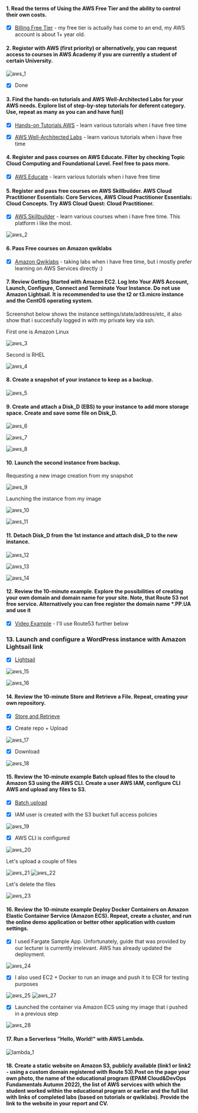 #### 1. Read the terms of Using the AWS Free Tier and the ability to control their own costs.

- [x] [Billing Free Tier](https://docs.aws.amazon.com/en_us/awsaccountbilling/latest/aboutv2/billing-free-tier.html) - my free tier is actually has come to an end, my AWS account is about 1+ year old.

#### 2. Register with AWS (first priority) or alternatively, you can request access to courses in AWS Academy if you are currently a student of certain University.

![](/Screenshots/aws_1.png "aws_1")

- [x] Done

#### 3. Find the hands-on tutorials and AWS Well-Architected Labs for your AWS needs. Explore list of step-by-step tutorials for deferent category. Use, repeat as many as you can and have fun))

- [x] [Hands-on Tutorials AWS](https://aws.amazon.com/ru/getting-started/hands-on/?awsf.getting-started-category=category%23compute&awsf.getting-started-content-type=content-type%23hands-on&?e=gs2020&p=gsrc&awsf.getting-started-level=*all&getting-started-all.sort-by=item.additionalFields.sortOrder&getting-started-all.sort-order=asc) - learn various tutorials when i have free time

- [x] [AWS Well-Architected Labs](https://www.wellarchitectedlabs.com/) - learn various tutorials when i have free time

#### 4. Register and pass courses on AWS Educate. Filter by checking Topic Cloud Computing and Foundational Level. Feel free to pass more.

- [x] [AWS Educate](https://www.awseducate.com/student/s/) - learn various tutorials when i have free time

#### 5. Register and pass free courses on AWS Skillbuilder. AWS Cloud Practitioner Essentials: Core Services, AWS Cloud Practitioner Essentials: Cloud Сoncepts. Try AWS Cloud Quest: Cloud Practitioner.

- [x] [AWS Skillbuilder](https://skillbuilder.aws/) - learn various courses when i have free time. This platform i like the most.

![](/Screenshots/aws_2.png "aws_2")

#### 6. Pass Free courses on Amazon qwiklabs

- [x] [Amazon Qwiklabs](https://amazon.qwiklabs.com/) - taking labs when i have free time, but i mostly prefer learning on AWS Services directly :)

#### 7. Review Getting Started with Amazon EC2. Log Into Your AWS Account, Launch, Configure, Connect and Terminate Your Instance. Do not use Amazon Lightsail. It is recommended to use the t2 or t3.micro instance and the CentOS operating system.

Screenshot below shows the instance settings/state/address/etc, it also show that i succesfully logged in with my private key via ssh. 

First one is Amazon Linux

![](/Screenshots/aws_3.png "aws_3")

Second is RHEL

![](/Screenshots/aws_4.png "aws_4")


#### 8. Create a snapshot of your instance to keep as a backup.

![](/Screenshots/aws_5.png "aws_5")

#### 9. Create and attach a Disk_D (EBS) to your instance to add more storage space. Create and save some file on Disk_D.

![](/Screenshots/aws_6.png "aws_6")

![](/Screenshots/aws_7.png "aws_7")

![](/Screenshots/aws_8.png "aws_8")

#### 10. Launch the second instance from backup.

Requesting a new image creation from my snapshot

![](/Screenshots/aws_9.png "aws_9")

Launching the instance from my image

![](/Screenshots/aws_10.png "aws_10")

![](/Screenshots/aws_11.png "aws_11")

#### 11. Detach Disk_D from the 1st instance and attach disk_D to the new instance.

![](/Screenshots/aws_12.png "aws_12")

![](/Screenshots/aws_13.png "aws_13")

![](/Screenshots/aws_14.png "aws_14")

#### 12. Review the 10-minute example. Explore the possibilities of creating your own domain and domain name for your site. Note, that Route 53 not free service. Alternatively you can free register the domain name *.PP.UA and use it

- [x] [Video Example](https://aws.amazon.com/getting-started/hands-on/get-a-domain/?nc1=h_ls) - I'll use Route53 further below

### 13. Launch and configure a WordPress instance with Amazon Lightsail link

- [x] [Lightsail](https://lightsail.aws.amazon.com/)

![](/Screenshots/aws_15.png "aws_15")

![](/Screenshots/aws_16.png "aws_16")

#### 14. Review the 10-minute Store and Retrieve a File. Repeat, creating your own repository.

- [x] [Store and Retrieve](https://aws.amazon.com/ru/getting-started/hands-on/backup-files-to-amazon-s3/)

- [x] Create repo + Upload

![](/Screenshots/aws_17.png "aws_17")

- [x] Download

![](/Screenshots/aws_18.png "aws_18")

#### 15. Review the 10-minute example Batch upload files to the cloud to Amazon S3 using the AWS CLI. Create a user AWS IAM, configure CLI AWS and upload any files to S3.

- [x] [Batch upload](https://aws.amazon.com/getting-started/hands-on/backup-to-s3-cli/?nc1=h_ls)

- [x] IAM user is created with the S3 bucket full access policies

![](/Screenshots/aws_19.png "aws_19")

- [x] AWS CLI is configured

![](/Screenshots/aws_20.png "aws_20")

Let's upload a couple of files

![](/Screenshots/aws_21.png "aws_21")
![](/Screenshots/aws_22.png "aws_22")

Let's delete the files

![](/Screenshots/aws_23.png "aws_23")

#### 16. Review the 10-minute example Deploy Docker Containers on Amazon Elastic Container Service (Amazon ECS). Repeat, create a cluster, and run the online demo application or better other application with custom settings.

- [x] I used Fargate Sample App. Unfortunately, guide that was provided by our lecturer is currently irrelevant. AWS has already updated the deployment.

![](/Screenshots/aws_24.png "aws_24")

- [x] I also used EC2 + Docker to run an image and push it to ECR for testing purposes

![](/Screenshots/aws_25.png "aws_25")
![](/Screenshots/aws_27.png "aws_27")

- [x] Launched the container via Amazon ECS using my image that i pushed in a previous step

![](/Screenshots/aws_28.png "aws_28")

#### 17. Run a Serverless "Hello, World!" with AWS Lambda.

![](/Screenshots/lambda_1.png "lambda_1") 

#### 18. Create a static website on Amazon S3, publicly available (link1 or link2 - using a custom domain registered with Route 53).Post on the page your own photo, the name of the educational program (EPAM Cloud&DevOps Fundamentals Autumn 2022), the list of AWS services with which the student worked within the educational program or earlier and the full list with links of completed labs (based on tutorials or qwiklabs). Provide the link to the website in your report and СV.


